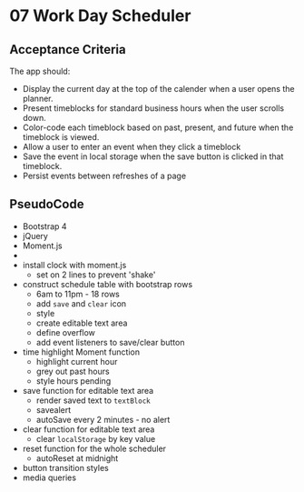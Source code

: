 # 07 Work Day Scheduler
## Acceptance Criteria
 
The app should:
* Display the current day at the top of the calender when a user opens the planner.
* Present timeblocks for standard business hours when the user scrolls down.
* Color-code each timeblock based on past, present, and future when the timeblock is viewed.
* Allow a user to enter an event when they click a timeblock
* Save the event in local storage when the save button is clicked in that timeblock.
* Persist events between refreshes of a page 

## PseudoCode

* Bootstrap 4
* jQuery
* Moment.js
* 
* install clock with moment.js
    * set on 2 lines to prevent 'shake'
* construct schedule table with bootstrap rows
    * 6am to 11pm - 18 rows
    * add `save` and `clear` icon
    * style
    * create editable text area
    * define overflow    
    * add event listeners to save/clear button
* time highlight Moment function
    * highlight current hour
    * grey out past hours
    * style hours pending
* save function for editable text area
    * render saved text to `textBlock`
    * savealert
    * autoSave every 2 minutes - no alert
* clear function for editable text area
    * clear `localStorage` by key value
* reset function for the whole scheduler
    * autoReset at midnight
* button transition styles
* media queries
